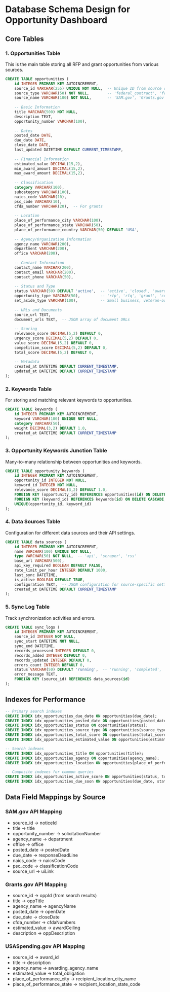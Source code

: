 # Database Schema Design for Opportunity Dashboard

## Core Tables

### 1. Opportunities Table
This is the main table storing all RFP and grant opportunities from various sources.

```sql
CREATE TABLE opportunities (
    id INTEGER PRIMARY KEY AUTOINCREMENT,
    source_id VARCHAR(255) UNIQUE NOT NULL,  -- Unique ID from source system
    source_type VARCHAR(50) NOT NULL,        -- 'federal_contract', 'federal_grant', 'state_rfp', 'private_rfp', etc.
    source_name VARCHAR(100) NOT NULL,       -- 'SAM.gov', 'Grants.gov', 'Cal eProcure', etc.
    
    -- Basic Information
    title VARCHAR(500) NOT NULL,
    description TEXT,
    opportunity_number VARCHAR(100),
    
    -- Dates
    posted_date DATE,
    due_date DATE,
    close_date DATE,
    last_updated DATETIME DEFAULT CURRENT_TIMESTAMP,
    
    -- Financial Information
    estimated_value DECIMAL(15,2),
    min_award_amount DECIMAL(15,2),
    max_award_amount DECIMAL(15,2),
    
    -- Classification
    category VARCHAR(100),
    subcategory VARCHAR(100),
    naics_code VARCHAR(10),
    psc_code VARCHAR(10),
    cfda_number VARCHAR(20),  -- For grants
    
    -- Location
    place_of_performance_city VARCHAR(100),
    place_of_performance_state VARCHAR(50),
    place_of_performance_country VARCHAR(50) DEFAULT 'USA',
    
    -- Agency/Organization Information
    agency_name VARCHAR(200),
    department VARCHAR(200),
    office VARCHAR(200),
    
    -- Contact Information
    contact_name VARCHAR(200),
    contact_email VARCHAR(200),
    contact_phone VARCHAR(50),
    
    -- Status and Type
    status VARCHAR(50) DEFAULT 'active',  -- 'active', 'closed', 'awarded', 'cancelled'
    opportunity_type VARCHAR(50),         -- 'rfp', 'rfq', 'grant', 'contract', etc.
    set_aside_type VARCHAR(100),          -- Small business, veteran-owned, etc.
    
    -- URLs and Documents
    source_url TEXT,
    document_urls TEXT,  -- JSON array of document URLs
    
    -- Scoring
    relevance_score DECIMAL(5,2) DEFAULT 0,
    urgency_score DECIMAL(5,2) DEFAULT 0,
    value_score DECIMAL(5,2) DEFAULT 0,
    competition_score DECIMAL(5,2) DEFAULT 0,
    total_score DECIMAL(5,2) DEFAULT 0,
    
    -- Metadata
    created_at DATETIME DEFAULT CURRENT_TIMESTAMP,
    updated_at DATETIME DEFAULT CURRENT_TIMESTAMP
);
```

### 2. Keywords Table
For storing and matching relevant keywords to opportunities.

```sql
CREATE TABLE keywords (
    id INTEGER PRIMARY KEY AUTOINCREMENT,
    keyword VARCHAR(100) UNIQUE NOT NULL,
    category VARCHAR(50),
    weight DECIMAL(3,2) DEFAULT 1.0,
    created_at DATETIME DEFAULT CURRENT_TIMESTAMP
);
```

### 3. Opportunity Keywords Junction Table
Many-to-many relationship between opportunities and keywords.

```sql
CREATE TABLE opportunity_keywords (
    id INTEGER PRIMARY KEY AUTOINCREMENT,
    opportunity_id INTEGER NOT NULL,
    keyword_id INTEGER NOT NULL,
    relevance_score DECIMAL(3,2) DEFAULT 1.0,
    FOREIGN KEY (opportunity_id) REFERENCES opportunities(id) ON DELETE CASCADE,
    FOREIGN KEY (keyword_id) REFERENCES keywords(id) ON DELETE CASCADE,
    UNIQUE(opportunity_id, keyword_id)
);
```

### 4. Data Sources Table
Configuration for different data sources and their API settings.

```sql
CREATE TABLE data_sources (
    id INTEGER PRIMARY KEY AUTOINCREMENT,
    name VARCHAR(100) UNIQUE NOT NULL,
    type VARCHAR(50) NOT NULL,  -- 'api', 'scraper', 'rss'
    base_url VARCHAR(500),
    api_key_required BOOLEAN DEFAULT FALSE,
    rate_limit_per_hour INTEGER DEFAULT 1000,
    last_sync DATETIME,
    is_active BOOLEAN DEFAULT TRUE,
    configuration TEXT,  -- JSON configuration for source-specific settings
    created_at DATETIME DEFAULT CURRENT_TIMESTAMP
);
```

### 5. Sync Log Table
Track synchronization activities and errors.

```sql
CREATE TABLE sync_logs (
    id INTEGER PRIMARY KEY AUTOINCREMENT,
    source_id INTEGER NOT NULL,
    sync_start DATETIME NOT NULL,
    sync_end DATETIME,
    records_processed INTEGER DEFAULT 0,
    records_added INTEGER DEFAULT 0,
    records_updated INTEGER DEFAULT 0,
    errors_count INTEGER DEFAULT 0,
    status VARCHAR(50) DEFAULT 'running',  -- 'running', 'completed', 'failed'
    error_message TEXT,
    FOREIGN KEY (source_id) REFERENCES data_sources(id)
);
```

## Indexes for Performance

```sql
-- Primary search indexes
CREATE INDEX idx_opportunities_due_date ON opportunities(due_date);
CREATE INDEX idx_opportunities_posted_date ON opportunities(posted_date);
CREATE INDEX idx_opportunities_status ON opportunities(status);
CREATE INDEX idx_opportunities_source_type ON opportunities(source_type);
CREATE INDEX idx_opportunities_total_score ON opportunities(total_score DESC);
CREATE INDEX idx_opportunities_estimated_value ON opportunities(estimated_value DESC);

-- Search indexes
CREATE INDEX idx_opportunities_title ON opportunities(title);
CREATE INDEX idx_opportunities_agency ON opportunities(agency_name);
CREATE INDEX idx_opportunities_location ON opportunities(place_of_performance_state, place_of_performance_city);

-- Composite indexes for common queries
CREATE INDEX idx_opportunities_active_score ON opportunities(status, total_score DESC) WHERE status = 'active';
CREATE INDEX idx_opportunities_due_soon ON opportunities(due_date, status) WHERE status = 'active';
```

## Data Field Mappings by Source

### SAM.gov API Mapping
- source_id → noticeId
- title → title
- opportunity_number → solicitationNumber
- agency_name → department
- office → office
- posted_date → postedDate
- due_date → responseDeadLine
- naics_code → naicsCode
- psc_code → classificationCode
- source_url → uiLink

### Grants.gov API Mapping
- source_id → oppId (from search results)
- title → oppTitle
- agency_name → agencyName
- posted_date → openDate
- due_date → closeDate
- cfda_number → cfdaNumbers
- estimated_value → awardCeiling
- description → oppDescription

### USASpending.gov API Mapping
- source_id → award_id
- title → description
- agency_name → awarding_agency_name
- estimated_value → total_obligation
- place_of_performance_city → recipient_location_city_name
- place_of_performance_state → recipient_location_state_code

